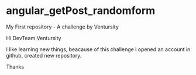 # angular_getPost_randomform
My First repository - A challenge by Ventursity
 

Hi DevTeam Ventursity

I like learning new things, 
beacause of this challenge i opened an account in github, created new repository.

Thanks
